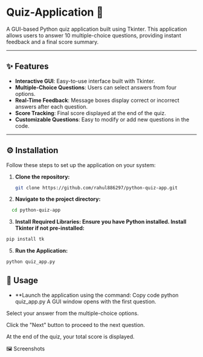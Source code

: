 # Quiz-Application 🎯

A GUI-based Python quiz application built using Tkinter. This application allows users to answer 10 multiple-choice questions, providing instant feedback and a final score summary.

---

## ✨ Features

- **Interactive GUI**: Easy-to-use interface built with Tkinter.
- **Multiple-Choice Questions**: Users can select answers from four options.
- **Real-Time Feedback**: Message boxes display correct or incorrect answers after each question.
- **Score Tracking**: Final score displayed at the end of the quiz.
- **Customizable Questions**: Easy to modify or add new questions in the code.

---

## ⚙️ Installation

Follow these steps to set up the application on your system:

1. **Clone the repository:**
   ```bash
   git clone https://github.com/rahul886297/python-quiz-app.git
   
2. **Navigate to the project directory:**
  ```bash
    cd python-quiz-app
```
  

3. **Install Required Libraries: Ensure you have Python installed. Install Tkinter if not pre-installed:**
```bash
pip install tk
```

5. **Run the Application:**
```bash
python quiz_app.py
```

## 🚀 Usage

- **Launch the application using the command:
Copy code
python quiz_app.py
A GUI window opens with the first question.

Select your answer from the multiple-choice options.

Click the "Next" button to proceed to the next question.

At the end of the quiz, your total score is displayed.

🖼 Screenshots
